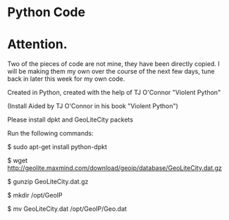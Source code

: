 # Python Code
# Attention. 
Two of the pieces of code are not mine, they have been directly copied. I will be making them my own over the course of the next few days, tune back in later this week for my own code.

Created in Python, created with the help of TJ O'Connor "Violent Python"

(Install Aided by TJ O'Connor in his book "Violent Python")

Please install dpkt and GeoLiteCity packets

Run the following commands:

  $ sudo apt-get install python-dpkt
  
  $ wget http://geolite.maxmind.com/download/geoip/database/GeoLiteCity.dat.gz
  
  $ gunzip GeoLiteCity.dat.gz
  
  $ mkdir /opt/GeoIP
  
  $ mv GeoLiteCity.dat /opt/GeoIP/Geo.dat

